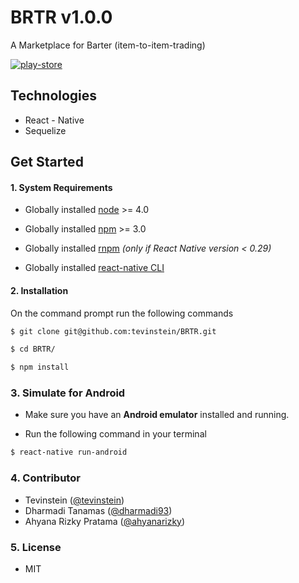 # BRTR v1.0.0
A Marketplace for Barter (item-to-item-trading)

[![play-store](https://strapmobile.com/wp-content/uploads/2016/02/google-play-200.png)](https://play.google.com/store/apps)

## Technologies

* React - Native
* Sequelize

## Get Started

#### 1. System Requirements

* Globally installed [node](https://nodejs.org/en/) >= 4.0

* Globally installed [npm](https://www.npmjs.org/) >= 3.0

* Globally installed [rnpm](https://github.com/rnpm/rnpm) *(only if React Native version < 0.29)*

* Globally installed [react-native CLI](https://facebook.github.io/react-native/docs/getting-started.html)




#### 2. Installation

On the command prompt run the following commands

```sh
$ git clone git@github.com:tevinstein/BRTR.git

$ cd BRTR/

$ npm install
```


### 3. Simulate for Android

*	Make sure you have an **Android emulator** installed and running.

*	Run the following command in your terminal

```sh
$ react-native run-android
```

### 4. Contributor

* Tevinstein ([@tevinstein](https://github.com/tevinstein))
* Dharmadi Tanamas ([@dharmadi93](https://github.com/dharmadi93))
* Ahyana Rizky Pratama ([@ahyanarizky](https://github.com/ahyanarizky))

### 5. License

* MIT
